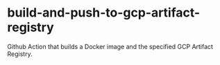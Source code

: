 # build-and-push-to-gcp-artifact-registry
Github Action that builds a Docker image and the specified GCP Artifact Registry.
